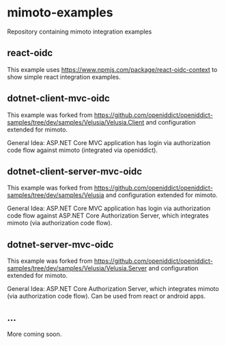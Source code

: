 # mimoto-examples
Repository containing mimoto integration examples

## react-oidc
This example uses https://www.npmjs.com/package/react-oidc-context to show simple react integration examples. 

## dotnet-client-mvc-oidc
This example was forked from https://github.com/openiddict/openiddict-samples/tree/dev/samples/Velusia/Velusia.Client and configuration extended for mimoto.

General Idea:
ASP.NET Core MVC application has login via authorization code flow against mimoto (integrated via openiddict).

## dotnet-client-server-mvc-oidc
This example was forked from https://github.com/openiddict/openiddict-samples/tree/dev/samples/Velusia and configuration extended for mimoto.

General Idea:
ASP.NET Core MVC application has login via authorization code flow against ASP.NET Core Authorization Server, which integrates mimoto (via authorization code flow).

## dotnet-server-mvc-oidc
This example was forked from https://github.com/openiddict/openiddict-samples/tree/dev/samples/Velusia/Velusia.Server and configuration extended for mimoto.

General Idea:
ASP.NET Core Authorization Server, which integrates mimoto (via authorization code flow). Can be used from react or android apps.

## ...
More coming soon.